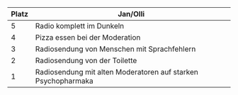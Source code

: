 Platz | Jan/Olli |
------ | ------|
5      | Radio komplett im Dunkeln     |
4      |   Pizza essen bei der Moderation    | 
3      |Radiosendung von Menschen mit Sprachfehlern| 
2      |Radiosendung von der Toilette| 
1      |     Radiosendung mit alten Moderatoren auf starken Psychopharmaka  | 

